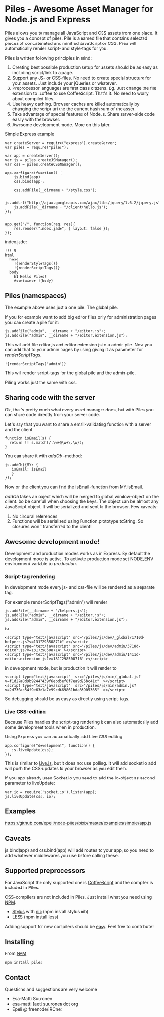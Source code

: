 # Piles - Awesome Asset Manager for Node.js and Express

Piles allows you to manage all JavaScript and CSS assets from one place. It
gives you a concept of piles. Pile is a named file that contains selected
pieces of concatenated and minified JavaScript or CSS. Piles will automatically
render script- and style-tags for you.


Piles is written following principles in mind:

  1. Creating best possible production setup for assets should be as easy as
     including script/link to a page.
  1. Support any JS- or CSS-files. No need to create special structure for
     your assets. Just include your jQueries or whatever.
  1. Preprocessor languages are first class citizens. Eg. Just change the file
     extension to .coffee to use CoffeeScript. That's it. No need to worry
     about compiled files.
  1. Use heavy caching. Browser caches are killed automatically by changing the
     script url the the current hash sum of the asset.
  1. Take advantage of special features of Node.js. Share server-side code
     easily with the browser.
  1. Awesome development mode. More on this later.


Simple Express example

    var createServer = require("express").createServer;
    var piles = require("piles");

    var app = createServer();
    var js = piles.createJSManager();
    var css = piles.createCSSManager();

    app.configure(function() {
        js.bind(app);
        css.bind(app);

        css.addFile(__dirname + "/style.css");

        js.addUrl("http://ajax.googleapis.com/ajax/libs/jquery/1.6.2/jquery.js");
        js.addFile(__dirname + "/client/hello.js");
    });


    app.get("/", function(req, res){
        res.render("index.jade", { layout: false });
    });


index.jade:

    !!! 5
    html
      head
        !{renderStyleTags()}
        !{renderScriptTags()}
      body
        h1 Hello Piles!
        #container !{body}


## Piles (namespaces)

The example above uses just a one pile. The global pile.

If you for example want to add big editor files only for administration pages
you can create a pile for it:

    js.addFile("admin", __dirname + "/editor.js");
    js.addFile("admin", __dirname + "/editor.extension.js");

This will add file editor.js and editor.extension.js to a admin pile. Now you
can add that to your admin pages by using giving it as parameter for
*renderScriptTags*.

    !{renderScriptTags("admin")}

This will render script-tags for the global pile and the admin-pile.

Piling works just the same with css.


## Sharing code with the server

Ok, that's pretty much what every asset manager does, but with Piles you can
share code directly from your server code.

Let's say that you want to share a email-validating function with a server and
the client

    function isEmail(s) {
      return !! s.match(/.\w+@\w+\.\w/);
    }

You can share it with *addOb* -method:

    js.addOb({MY: {
       isEmail: isEmail
       }
    });

Now on the client you can find the isEmail-function from MY.isEmail.

*addOb* takes an object which will be merged to global window-object on the
client. So be carefull when choosing the keys. The object can be almost any
JavaScript object. It will be serialized and sent to the browser. Few caveats:

  1. No circural references
  1. Functions will be serialized using Function.prototype.toString. So closures
     won't transferred to the client!


## Awesome development mode!

Development and production modes works as in Express. By default the
development mode is active. To activate production mode set NODE\_ENV
environment variable to *production*.

### Script-tag rendering

In development mode every js- and css-file will be rendered as a separate tag.

For example renderScriptTags("admin") will render

    js.addFile(__dirname + "/helpers.js");
    js.addFile("admin", __dirname + "/editor.js");
    js.addFile("admin", __dirname + "/editor.extension.js");

to

    <script type="text/javascript" src="/piles/js/dev/_global/1710d-helpers.js?v=1317298508710" ></script>
    <script type="text/javascript" src="/piles/js/dev/admin/3718d-editor.js?v=1317298508714" ></script>
    <script type="text/javascript" src="/piles/js/dev/admin/1411d-editor.extension.js?v=1317298508716" ></script>

in development mode, but in production it will render to

    <script type="text/javascript"  src="/piles/js/min/_global.js?v=f1d27a8d9b92447439f6ebd5ef8f7ea9d25bc41c"  ></script>
    <script type="text/javascript"  src="/piles/js/min/admin.js?v=2d730ac54f9e63e1a7e99cd669861bda33905365"  ></script>

So debugging should be as easy as directly using script-tags.

### Live CSS-editing

Because Piles handles the script-tag rendering it can also automatically add
some development tools when in production.

Using Express you can automatically add Live CSS editing:

    app.configure("development", function() {
       js.liveUpdate(css);
    });

This is similar to [Live.js][], but it does not use polling. It will add
socket.io add will push the CSS-updates to your browser as you edit them.

If you app already uses Socket.io you need to add the io-object as second
parameter to liveUpdate:


    var io = require('socket.io').listen(app);
    js.liveUpdate(css, io);


## Examples

https://github.com/epeli/node-piles/blob/master/examples/simple/app.js


## Caveats

js.bind(app) and css.bind(app) will add routes to your app, so you need to add
whatever middlewares  you use before calling these.

## Supported preprocessors

For JavaScript the only supported one is [CoffeeScript][] and the compiler is
included in Piles.

CSS-compilers are not included in Piles. Just install what you need using
[NPM][].

  * [Stylus][] with [nib][] (npm install stylus nib)
  * [LESS][] (npm install less)

Adding support for new compilers should be [easy](https://github.com/epeli/node-piles/blob/master/lib/compilers.coffee).
Feel free to contribute!

## Installing

From [NPM][]

    npm install piles


## Contact

Questions and suggestions are very welcome

- Esa-Matti Suuronen
- esa-matti [aet] suuronen dot org
- Epeli @ freenode/IRCnet



[Express]: http://expressjs.com/
[Node.js]: http://nodejs.org/
[Live.js]: http://livejs.com/
[LESS]: http://lesscss.org/
[Stylus]: http://learnboost.github.com/stylus/
[nib]: https://github.com/visionmedia/nib
[NPM]: http://npmjs.org/
[CoffeeScript]: http://jashkenas.github.com/coffee-script/




